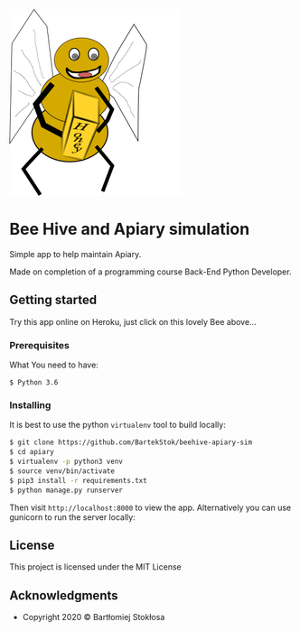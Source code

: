 [![BeeHive](staticfiles/images/My_bee_1.png)](https://apiary-beehive-sim.herokuapp.com/) 

# Bee Hive and Apiary simulation

Simple app to help maintain Apiary.

Made on completion of a programming course Back-End Python Developer.

## Getting started

Try this app online on Heroku, just click on this lovely Bee above...

### Prerequisites

What You need to have:

```
$ Python 3.6
```

### Installing

It is best to use the python `virtualenv` tool to build locally:

```sh
$ git clone https://github.com/BartekStok/beehive-apiary-sim
$ cd apiary
$ virtualenv -p python3 venv
$ source venv/bin/activate
$ pip3 install -r requirements.txt
$ python manage.py runserver
```

Then visit `http://localhost:8000` to view the app. Alternatively you
can use gunicorn to run the server locally:


## License

This project is licensed under the MIT License 

## Acknowledgments

- Copyright 2020 © Bartłomiej Stokłosa
